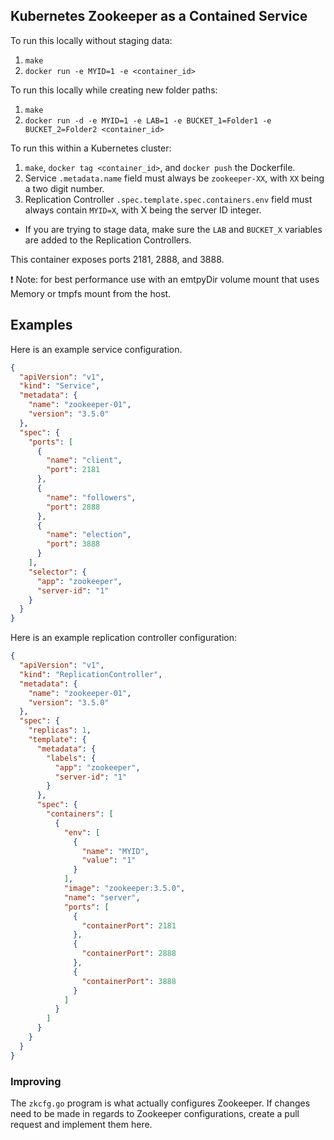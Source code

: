 ## Kubernetes Zookeeper as a Contained Service

To run this locally without staging data:

1. `make`
1. `docker run -e MYID=1 -e <container_id>`

To run this locally while creating new folder paths:

1. `make`
1. `docker run -d -e MYID=1 -e LAB=1 -e BUCKET_1=Folder1 -e BUCKET_2=Folder2 <container_id>`

To run this within a Kubernetes cluster:

1. `make`, `docker tag <container_id>`, and `docker push` the Dockerfile.
1. Service `.metadata.name` field must always be `zookeeper-XX`, with `XX` being a two digit number.
1. Replication Controller `.spec.template.spec.containers.env` field must always contain `MYID=X`, with X being the server ID integer.

* If you are trying to stage data, make sure the `LAB` and `BUCKET_X` variables are added to the Replication Controllers.

This container exposes ports 2181, 2888, and 3888.

:exclamation: Note: for best performance use with an emtpyDir volume mount that uses Memory or tmpfs mount from the host.

## Examples

Here is an example service configuration.

```json
{
  "apiVersion": "v1",
  "kind": "Service",
  "metadata": {
    "name": "zookeeper-01",
    "version": "3.5.0"
  },
  "spec": {
    "ports": [
      {
        "name": "client",
        "port": 2181
      },
      {
        "name": "followers",
        "port": 2888
      },
      {
        "name": "election",
        "port": 3888
      }
    ],
    "selector": {
      "app": "zookeeper",
      "server-id": "1"
    }
  }
}
```

Here is an example replication controller configuration:

```json
{
  "apiVersion": "v1",
  "kind": "ReplicationController",
  "metadata": {
    "name": "zookeeper-01",
    "version": "3.5.0"
  },
  "spec": {
    "replicas": 1,
    "template": {
      "metadata": {
        "labels": {
          "app": "zookeeper",
          "server-id": "1"
        }
      },
      "spec": {
        "containers": [
          {
            "env": [
              {
                "name": "MYID",
                "value": "1"
              }
            ],
            "image": "zookeeper:3.5.0",
            "name": "server",
            "ports": [
              {
                "containerPort": 2181
              },
              {
                "containerPort": 2888
              },
              {
                "containerPort": 3888
              }
            ]
          }
        ]
      }
    }
  }
}
```

### Improving

The `zkcfg.go` program is what actually configures Zookeeper. If changes need to be made in regards to Zookeeper configurations, create a pull request and implement them here.